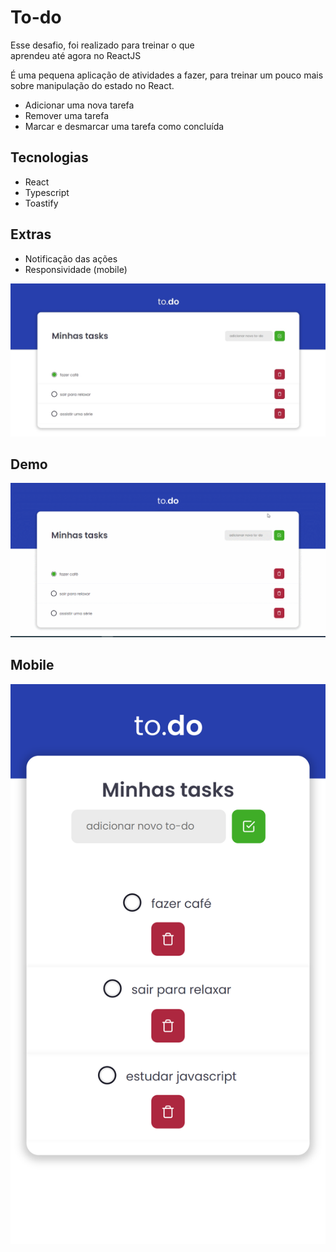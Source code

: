 # To-do

Esse desafio, foi realizado para treinar o que aprendeu até agora no ReactJS

É uma pequena aplicação de atividades a fazer, para treinar um pouco mais sobre manipulação do estado no React.

- Adicionar uma nova tarefa
- Remover uma tarefa
- Marcar e desmarcar uma tarefa como concluída

## Tecnologias

- React
- Typescript
- Toastify

## Extras

- Notificação das ações
- Responsividade (mobile)

!['imagem do projeto'](./src/assets/to-do-1.jpg)

## Demo

!['gif do projeto'](./src/assets/to-do-gif.gif)

## Mobile

!['mobile do projeto'](./src/assets/to-do-mobile.png)
